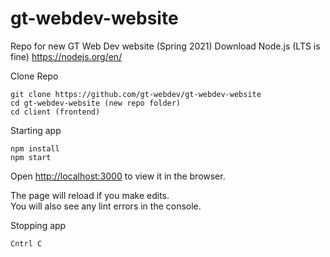 # gt-webdev-website
Repo for new GT Web Dev website (Spring 2021)
Download Node.js (LTS is fine)
https://nodejs.org/en/

Clone Repo
```
git clone https://github.com/gt-webdev/gt-webdev-website
cd gt-webdev-website (new repo folder)
cd client (frontend)
```
Starting app
```
npm install
npm start
```
Open [http://localhost:3000](http://localhost:3000) to view it in the browser.

The page will reload if you make edits.<br>
You will also see any lint errors in the console.

Stopping app
```
Cntrl C
```

